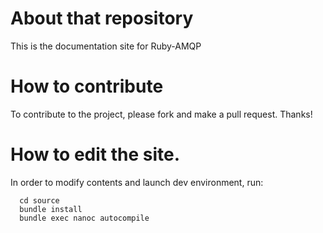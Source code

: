 # About that repository #

This is the documentation site for Ruby-AMQP

# How to contribute

To contribute to the project, please fork and make a pull request. Thanks!

# How to edit the site.

In order to modify contents and launch dev environment, run:

      cd source
      bundle install
      bundle exec nanoc autocompile
